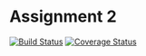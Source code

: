 # Assignment 2

[![Build Status](https://travis-ci.com/NikolasMiz/Assignment2-TOS.svg?branch=master)](https://travis-ci.com/NikolasMiz/Assignment2-TOS)
[![Coverage Status](https://coveralls.io/repos/github/NikolasMiz/Assignment2-TOS/badge.svg?branch=master)](https://coveralls.io/github/NikolasMiz/Assignment2-TOS?branch=master)